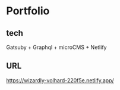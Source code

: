 # Portfolio

## tech
Gatsuby + Graphql + microCMS + Netlify

## URL
https://wizardly-volhard-220f5e.netlify.app/
